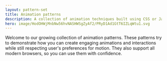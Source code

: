 ```yaml
---
layout: pattern-set
title: Animation patterns
description: A collection of animation techniques built using CSS or JavaScript with considerations for accessibility and user preferences.
hero: image/HodOHWjMnbNw56hvNASHWSgZyAf2/PRyD1Ad1GtT6IZLqWtu1.svg
---
```


Welcome to our growing collection of animation patterns. These patterns try to
demonstrate how you can create engaging animations and interactions while still
respecting user's preferences for motion. They also support all modern browsers,
so you can use them with confidence.
<br><br>
